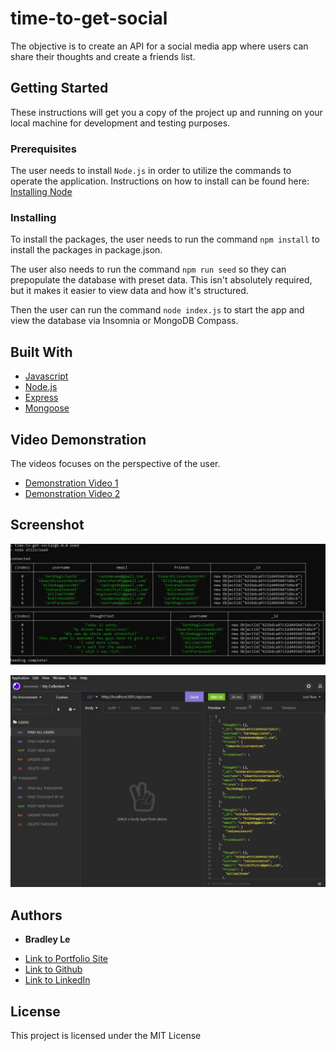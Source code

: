 # time-to-get-social

The objective is to create an API for a social media app where users can share their thoughts and create a friends list.

## Getting Started

These instructions will get you a copy of the project up and running on your local machine for development and testing purposes.

### Prerequisites

The user needs to install `Node.js` in order to utilize the commands to operate the application. Instructions on how to install can be found here: [Installing Node](https://nodejs.org/en/download/)

### Installing

To install the packages, the user needs to run the command `npm install` to install the packages in package.json.

The user also needs to run the command `npm run seed` so they can prepopulate the database with preset data. This isn't absolutely required, but it makes it easier to view data and how it's structured.

Then the user can run the command `node index.js` to start the app and view the database via Insomnia or MongoDB Compass.

## Built With

* [Javascript](https://developer.mozilla.org/en-US/docs/Web/JavaScript)
* [Node.js](https://nodejs.org/en/docs/)
* [Express](https://www.npmjs.com/package/express)
* [Mongoose](https://www.npmjs.com/package/mongoose)

## Video Demonstration

The videos focuses on the perspective of the user.

* [Demonstration Video 1](https://watch.screencastify.com/v/4z3TdcLiYPJJBb6fNeTi)
* [Demonstration Video 2](https://watch.screencastify.com/v/OHhknUq15fEm5qpHfZp5)

## Screenshot

![Screenshot of data being prepopulated through seeds](/assets/images/seeds.jpg)

![Screenshot of the routes](/assets/images/routes.jpg)

## Authors

* **Bradley Le** 

- [Link to Portfolio Site](https://pentazoned.github.io/portfolio-version-3/)
- [Link to Github](https://github.com/PentaZoned)
- [Link to LinkedIn](https://www.linkedin.com/in/bradley-le-/)

## License

This project is licensed under the MIT License 
